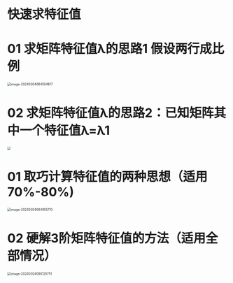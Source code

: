 # 快速求特征值



# 01 求矩阵特征值λ的思路1 假设两行成比例

<img src="https://cvp.oss-cn-shanghai.aliyuncs.com/picgo/202403040845879.png" alt="image-20240304084504617" style="zoom:50%;" />



# 02 求矩阵特征值λ的思路2：已知矩阵其中一个特征值λ=λ1

<img src="https://cvp.oss-cn-shanghai.aliyuncs.com/picgo/202403040841291.png" style="zoom:50%;" />



# 01 取巧计算特征值的两种思想（适用 70%-80%)

<img src="https://cvp.oss-cn-shanghai.aliyuncs.com/picgo/202403040849763.png" alt="image-20240304084955710" style="zoom:50%;" />



# 02 硬解3阶矩阵特征值的方法（适用全部情况）

<img src="https://cvp.oss-cn-shanghai.aliyuncs.com/picgo/202403040901846.png" alt="image-20240304090125751" style="zoom:50%;" />
